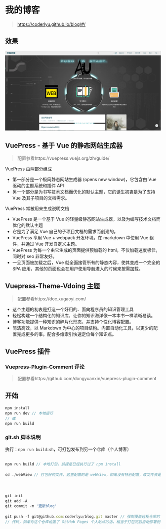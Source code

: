 # 我的博客

> https://coderlyu.github.io/blog/#/

## 效果

<img src="https://raw.githubusercontent.com/coderlyu/au-blog/master/docs/.vuepress/public/home.png" alt="图片">

## VuePress - 基于 Vue 的静态网站生成器

> 配置参看https://vuepress.vuejs.org/zh/guide/

VuePress 由两部分组成

- 第一部分是一个极简静态网站生成器 (opens new window)，它包含由 Vue 驱动的主题系统和插件 API
- 另一个部分是为书写技术文档而优化的默认主题，它的诞生初衷是为了支持 Vue 及其子项目的文档需求。

VuePress 常被用来生成说明文档

- VuePress 是一个基于 Vue 的轻量级静态网站生成器，以及为编写技术文档而优化的默认主题
- 它是为了满足 Vue 自己的子项目文档的需求而创建的。
- VuePress 享用 Vue + webpack 开发环境，在 markdown 中使用 Vue 组件，并通过 Vue 开发自定义主题。
- VuePress 为每一个由它生成的页面提供预加载的 html，不仅加载速度极佳，同时对 seo 非常友好。
- 一旦页面被加载之后，Vue 就全面接管所有的静态内容，使其变成一个完全的 SPA 应用，其他的页面也会在用户使用导航进入的时候来按需加载。

## Vuepress-Theme-Vdoing 主题

> 配置参看https://doc.xugaoyi.com/

- 这个主题的初衷是打造一个好用的、面向程序员的知识管理工具
- 轻松构建一个结构化的知识库，让你的知识海洋像一本本书一样清晰易读。
- 博客功能提供一种知识的碎片化形态，并支持个性化博客配置。
- 简洁高效，以 Markdown 为中心的项目结构。内置自动化工具，以更少的配置完成更多的事。配合多维索引快速定位每个知识点。

## VuePress 插件

### Vuepress-Plugin-Comment 评论

> 配置参看https://github.com/dongyuanxin/vuepress-plugin-comment

## 开始

```js
npm install
npm run dev // 本地运行
// 或
npm run build
```

### git.sh 脚本说明

执行：`npm run build:sh`，可打包发布到另一个仓库（个人博客）

```js

npm run build // 本地打包，前提是已经执行过了 npm install

cd ./webView // 打包好的文件，这里配置的是 webView，如果没有特别配置，改文件夹是在 docs/.vuepress/dist



git init
git add -A
git commit -m '更新blog'

git push -f git@github.com:coderlyu/blog.git master // 强制覆盖远程仓库的 master 分支，这里的 git 仓库改成你自己的，此时提交上去的就是打包好的
// 代码，如果你这个仓库设置了 GitHub Pages 个人站点的话，相当于打包完后自动部署到了你的站点（我这里用来做个人博客网站）
```
